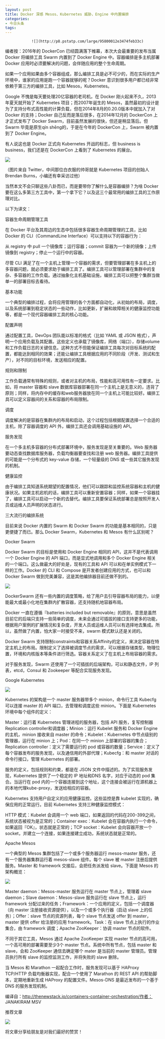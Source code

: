 ```yaml
---
layout: post
title: Docker 深感 Mesos、Kubernetes 威胁，Engine 中内置编排
categories:
- 今日头条
tags:
---
```

				![](http://p8.pstatp.com/large/95800012e3474feb33c)

编者按：2016年的 DockerCon 已经圆满落下帷幕，本次大会最重要的发布当属 Docker 将编排工具 Swarm 内置到了 Docker Engine 中。容器编排是多主机部署 Docker 应用时必须要解决的问题，会伴随应用的整个生命周期。

如果一个应用如果由多个容器组成，那么编排工具是必不可少的，而在实际的生产环境中，谁家的应用是跑一个容器就够的呢？Docker 意识到很多用户都已经非常依赖于第三方的编排工具，比如 Mesos，Kubernetes。

Google 不愧是每天要处理20亿容器的老司机，在 Docker 刚火起来不久，2013年夏天就开始了 Kubernetes 项目；而2007年诞生的 Mesos，虽然最初的设计是为了支持分布式高性能的计算负载，但在2014年8月的0.20.0版本中就加入了对 Docker 的支持；Docker 自己反而是落后很多，在2014年12月的 DockerCon 上才正式发布了 Docker Swarm，目前虽然发展的很快，但还是稍显落后。但 Swarm 毕竟是原生qín shēng的，于是在今年的 DockerCon 上，Swarm 被内置到了 Docker Engine。

有人说这也是 Docker 正式向 Kubernetes 开战的标志，但 business is business，我们还是在 DockerCon 上看到了 Kubernetes 的展台。

![](http://p3.pstatp.com/large/9560001368161de5c1a)

（图片来自 Twitter，中间那位白衣服的帅哥就是 Kubernetes 项目的创始人 Brendan Burns，小编还有幸采访过他）

当然本文不会只聊这些八卦而已，而是要带你了解什么是容器编排？为啥 Docker 要在这么多第三方工具中，第一个拿下它？以及这三个最常用的编排工具的工作原理对比。

以下为译文：

容器生命周期管理工具

在 Docker 平台及其周边的生态中包括很多容器生命周期管理的工具，比如 Docker 的 CLI（CommandLine Interface）可以支持以下的容器行为：

从 registry 中 pull 一个镜像库；运行容器；commit 容器为一个新的镜像；上传镜像到 registry；停止一个运行中的容器。

尽管 CLI 满足了在一个主机上管理一个容器的需求，但要管理部署在多主机上的多容器问题，就必须要求助于编排工具了。编排工具可以管理部署在集群中的复杂、多容器的工作负载。通过抽象化主机基础设施，编排工具可以把整个集群当做单一的部署目标去看待。 

基本功能

一个典型的编排过程，会将应用管理的各个方面都自动化，从初始的布局，调度，以及系统部署到稳定状态的一些动作，比如更新，扩展和故障相关的健康监控功能等，都是一个现代容器编排工具的核心功能。

配置声明

通过配置工具，DevOps 团队能以标准的格式（比如 YAML 或 JSON 格式），声明一个应用负载及其配置。这些定义也承载了镜像库，网络（端口），存储volume和工作负载日志的关键信息。这种方式不但能保证编排工具每次对目标系统的配置，都能达到相同的效果；还能让编排工具根据应用的不同阶段（开发、测试和生产），对不同的目标环境，发送相应的配置。 

规则和限制

工作负载通常有特殊的规则，或者对主机的布局，性能和高可用性有一定要求。比如，将 master 容器和 slave 数据库容器部署在同一个主机上是无意义的，违背了原则；同样，将内存中的缓存和web服务器放在同一个主机上可能比较好。编排工具可以定义容器间的关系和容器的布局限制。

调度

调度解决的是容器在集群内的布局和启动，这个过程包括根据配置选择一个合适的主机，除了容器调度的 API 外，编排工具还会调用基础设施的 API。

服务发现

在一个多主机多容器的分布式部署环境中，服务发现是至关重要的。Web 服务器要动态查找数据库服务器，负载均衡器要查找和注册 web 服务器。编排工具提供的可能是一个分布式的 key-value 存储，一个轻量级的 DNS 或一些其它服务发现的机制。

健康监控

由于编排工具知道系统期望的配置情况，他们可以跟踪和监控系统容器和主机的健康状况。如果主机宕机的话，编排工具可以重新安置容器；同样，如果一个容器挂了，编排工具可以启动一个新的去替代。编排工具要保证系统部署总是按照开发人员或运维人员声明的状态进行。

三大流行的编排系统

目前来说 Docker 内置的 Swarm 和 Docker Swarm 的功能是基本相同的，只是更便捷了而已。那么 Docker Swarm，Kubernetes 和 Mesos 有什么区别呢？

Docker Swarm

Docker Swarm 的目标是使用和 Docker Engine 相同的 API，这并不是代表调用一个 Docker Engine 的 API 端口，而是显式地调用和多个 Docker Engine 相关的一个端口。这么做最大的好处是，现有的工具和 API 可以和在单实例模式下一样的工作。Docker 的 CLI 和 Compose 是开发者创建应用的方式，也可以和 Docker Swarm 做到完美兼容，这是其他编排器目前还做不到的。

![](http://p1.pstatp.com/large/952000718160230b661)

DockerSwarm 还有一些内置的调度策略，给了用户去引导容器布局的能力，以便能最大或最小化地在集群内扩散容器，还支持随机地容器布局。

Docker 一直在遵循『batteries included but removable』的原则，意思是虽然目前它的后端只支持一些简单的调度，未来会通过可插拔的接口支持更多的功能，根据用户案例的扩展情况和复杂度，开发人员或运维人员可以有选择地去集成。所以，虽然做了内置，怕大家一时接受不来，swarm 模式默认还是关闭的。

Docker Swarm 支持限制constraints和容器关系Affinity的定义，来决定容器在特定主机上的布局。限制定义了选择被调度节点的需求，可以根据存储类型，物理位置，环境和内核版本等条件进行筛选。容器关系定义了在主机上布局容器的需求。

对于服务发现，Swarm 还使用了一个可插拔的后端架构，可以和静态文件，IP 列表，etcd，Consul 和 Zookeeper 等配合实现服务发现。 

Google Kubernetes

![](http://p1.pstatp.com/large/954000714152af8d094)

Kubernetes 的架构是一个 master 服务器带多个 minion，命令行工具 Kubecfg 可以连接 master 的 API 端口，去管理和调度这些 minion。下面是 Kubernetes 环境中每个组件的定义：

Master：运行着 Kubernetes 管理进程的服务器，包括 API 服务，复写控制器Replication controller和调度器；Minion：运行 Kubelet 服务和 Docker Engine 的主机，minion 接收来自 master 的命令；Kubelet：Kubernetes 中节点级别的管理器，运行在 minion 上；Pod：在同一个 minion 上部署的容器的集合；Replication controller：定义了需要运行的 pod 或容器的数量；Service：定义了每个容器发布的服务发现，以及通信用的外部代理；Kubecfg：和 master 对话的命令行接口，管理 Kubernetes 的部署。

服务的定义，包括规则和约束，都是在 JSON 文件中描述的。为了实现服务发现，Kubernetes 提供了一个稳定的 IP 地址和DNS 名字，对应于动态的 pod 集合。当运行在 pod 内的一个容器连接到这个地址，这个连接会被运行在源机器上的本地代理kube-proxy，发送给相应的容器。

Kubernetes 支持用户自定义的应用健康监控。这些监控是靠 kubelet 实现的，确保应用的正常运行。目前 Kubernetes 支持三种健康监控模式：

HTTP 模式：Kubelet 会调用一个 web 端口，如果返回的代码在200-399之间，系统状态被视为是正常的；Container exec：Kubelet 会在容器内执行一个命令，如果返回『OK』，状态就是正常的；TCP socket：Kubelet 会向容器开放一个 socket，并建立一个连接，如果连接建立成功，系统状态就是正常的。

Apache Mesos

一个典型的 Mesos 集群包括了一个或多个服务器运行 mesos-master 服务，还有一个服务器集群运行着 mesos-slave 组件。每个 slave 被 master 注册后提供服务。Master 和 framework 交接后，会把任务派发给 slave。下面是 Mesos 的架构概览：

![](http://p3.pstatp.com/large/95300071b58a92e4a80)

Master daemon：Mesos-master 服务运行在 master 节点上，管理着 slave daemon；Slave daemon：Mesos-slave 服务运行在 slave 节点上，运行 framework 分配过来的任务；Framework：一个应用的定义，包括一个调度器（向 master 注册接收资源提供），以及一个或多个执行器（启动 slave 上的任务）；Offer：slave 节点的资源列表，每个 slave 节点发送 offer 到 master，master 提供 offer 给注册的应用 framework。Task：在 slave 节点上执行的作业集合，由 framework 调度；Apache ZooKeeper：协调 master 节点的软件。

不同于其它工具，Mesos 通过 Apache ZooKeeper 实现 master 节点的高可用，一个高可用的部署需要至少3个 master 节点。系统中所有节点，包括 master 和 slave，会和 ZooKeeper 通信去确定哪个 mater 是当前的 master 管理员。管理员执行所有 slave 的监控监测工作，并将失败的 slave 删除。

当 Mesos 和 Marathon 一起配合工作时，服务发现可以基于 HAProxy TCP/HTTP 负载均衡器实现，配合一个使用了 Marathon 的 REST API 的帮助脚本，定期地重新生成 HAProxy 的配置文件。Mesos-DNS 是最近发布的一个基于 DNS 的服务发现机制。

编译自：http://thenewstack.io/containers-container-orchestration/作者： JANAKIRAM MSV

推荐文章

![](http://p3.pstatp.com/large/95300071b3e3461218d)

将文章分享给朋友是对我们最好的赞赏！